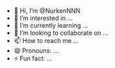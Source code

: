 - 👋 Hi, I’m @NurkenNNN
- 👀 I’m interested in ...
- 🌱 I’m currently learning ...
- 💞️ I’m looking to collaborate on ...
- 📫 How to reach me ...
- 😄 Pronouns: ...
- ⚡ Fun fact: ...

<!---
NurkenNNN/NurkenNNN is a ✨ special ✨ repository because its `README.md` (this file) appears on your GitHub profile.
You can click the Preview link to take a look at your changes.
--->
